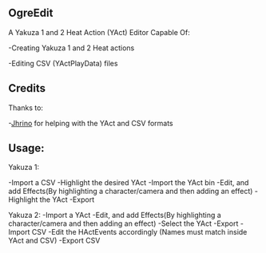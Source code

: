 ## OgreEdit  
A Yakuza 1 and 2 Heat Action (YAct) Editor Capable Of:
  
-Creating Yakuza 1 and 2 Heat actions
  
-Editing CSV (YActPlayData) files

## Credits

Thanks to:  

-[Jhrino](https://github.com/Fronkln) for helping with the YAct and CSV formats  

## Usage:  

Yakuza 1:

-Import a CSV
-Highlight the desired YAct
-Import the YAct bin
-Edit, and add Effects(By highlighting a character/camera and then adding an effect)
-Highlight the YAct
-Export

Yakuza 2:
-Import a YAct
-Edit, and add Effects(By highlighting a character/camera and then adding an effect)
-Select the YAct
-Export
-Import CSV
-Edit the HActEvents accordingly (Names must match inside YAct and CSV)
-Export CSV
